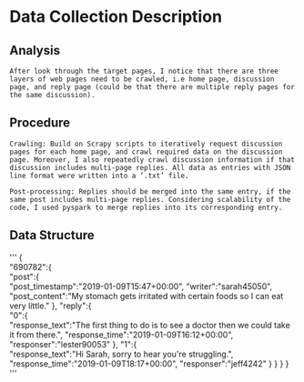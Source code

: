 # Data Collection Description

## Analysis
	
	After look through the target pages, I notice that there are three layers of web pages need to be crawled, i.e home page, discussion page, and reply page (could be that there are multiple reply pages for the same discussion).

## Procedure
	
	Crawling: Build on Scrapy scripts to iteratively request discussion pages for each home page, and crawl required data on the discussion page. Moreover, I also repeatedly crawl discussion information if that discussion includes multi-page replies. All data as entries with JSON line format were written into a ‘.txt’ file. 
	
	Post-processing: Replies should be merged into the same entry, if the same post includes multi-page replies. Considering scalability of the code, I used pyspark to merge replies into its corresponding entry.

## Data Structure
'''
{  
   "690782":{  
      "post":{  
         "post_timestamp":"2019-01-09T15:47+00:00",
         "writer":"sarah45050",
         "post_content":"My stomach gets irritated with certain foods so I can eat  very little."
      },
      "reply":{  
         "0":{  
            "response_text":"The first thing to do is to see a doctor then we could take it from there.",
            "response_time":"2019-01-09T16:12+00:00",
            "responser":"lester90053"
         },
         "1":{  
            "response_text":"Hi Sarah, sorry to hear you're struggling.",
            "response_time":"2019-01-09T18:17+00:00",
            "responser":"jeff4242"
         }
      }
   }
}
'''
